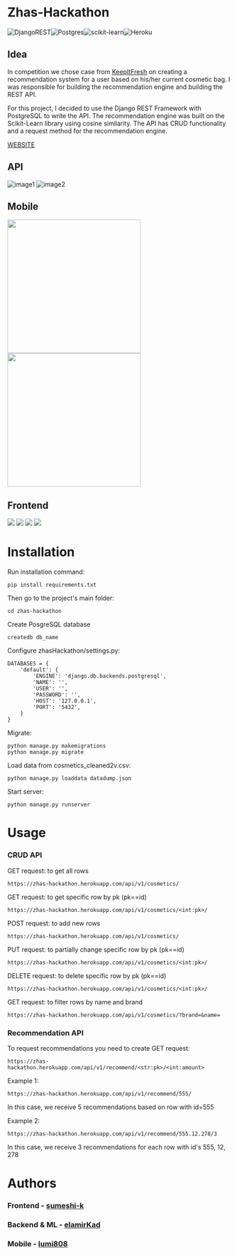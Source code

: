 # Zhas-Hackathon

![DjangoREST](https://img.shields.io/badge/DJANGO-REST-ff1709?style=for-the-badge&logo=django&logoColor=white&color=ff1709&labelColor=gray)![Postgres](https://img.shields.io/badge/postgres-%23316192.svg?style=for-the-badge&logo=postgresql&logoColor=white)![scikit-learn](https://img.shields.io/badge/scikit--learn-%23F7931E.svg?style=for-the-badge&logo=scikit-learn&logoColor=white)![Heroku](https://img.shields.io/badge/heroku-%23430098.svg?style=for-the-badge&logo=heroku&logoColor=white)

## Idea

In competition we chose case from [KeepItFresh](https://www.instagram.com/keepitfresh.beauty/) on creating a recommendation system for a user based on his/her current cosmetic bag. I was responsible for building the recommendation engine and building the REST API.

For this project, I decided to use the Django REST Framework with PostgreSQL to write the API. The recommendation engine was built on the Scikit-Learn library using cosine similarity. The API has CRUD functionality and a request method for the recommendation engine.

[WEBSITE](https://zhas-hackathon.herokuapp.com/api/v1/recommend/555.324.1320/3)

## API

![image1](https://github.com/elamirKad/zhas-hackathon/blob/master/github/Screenshot1.png)
![image2](https://github.com/elamirKad/zhas-hackathon/blob/master/github/Screenshot2.png)

## Mobile

<img src="https://github.com/elamirKad/zhas-hackathon/blob/master/github/mobile1.jpg" width="300" /> <img src="https://github.com/elamirKad/zhas-hackathon/blob/master/github/mobile2.jpg" width="300" />

## Frontend
<img src="https://github.com/elamirKad/zhas-hackathon/blob/master/github/front1.jpg" />
<img src="https://github.com/elamirKad/zhas-hackathon/blob/master/github/front2.jpg" />
<img src="https://github.com/elamirKad/zhas-hackathon/blob/master/github/front3.jpg" />
<img src="https://github.com/elamirKad/zhas-hackathon/blob/master/github/front4.jpg" />

# Installation
Run installation command:
```
pip install requirements.txt
```
Then go to the project's main folder:
```
cd zhas-hackathon
```
Create PosgreSQL database
```
createdb db_name
```
Configure zhasHackathon/settings.py:
```
DATABASES = {
    'default': {
        'ENGINE': 'django.db.backends.postgresql',
        'NAME': '',
        'USER': '',
        'PASSWORD': '',
        'HOST': '127.0.0.1',
        'PORT': '5432',
    }
}
```
Migrate:
```
python manage.py makemigrations
python manage.py migrate
```
Load data from cosmetics_cleaned2v.csv:
```
python manage.py loaddata datadump.json
```
Start server:
```
python manage.py runserver
```

# Usage

### CRUD API
GET request: to get all rows
```
https://zhas-hackathon.herokuapp.com/api/v1/cosmetics/
```
GET request: to get specific row by pk (pk==id)
```
https://zhas-hackathon.herokuapp.com/api/v1/cosmetics/<int:pk>/
```
POST request: to add new rows
```
https://zhas-hackathon.herokuapp.com/api/v1/cosmetics/
```
PUT request: to partially change specific row by pk (pk==id)
```
https://zhas-hackathon.herokuapp.com/api/v1/cosmetics/<int:pk>/
```
DELETE request: to delete specific row by pk (pk==id)
```
https://zhas-hackathon.herokuapp.com/api/v1/cosmetics/<int:pk>/
```
GET request: to filter rows by name and brand
```
https://zhas-hackathon.herokuapp.com/api/v1/cosmetics/?brand=&name=
```


### Recommendation API

To request recommendations you need to create GET request:
```
https://zhas-hackathon.herokuapp.com/api/v1/recommend/<str:pk>/<int:amount>
```
Example 1:
```
https://zhas-hackathon.herokuapp.com/api/v1/recommend/555/
```
In this case, we receive 5 recommendations based on row with id=555

Example 2:
```
https://zhas-hackathon.herokuapp.com/api/v1/recommend/555.12.278/3
```
In this case, we receive 3 recommendations for each row with id's 555, 12, 278

# Authors

### Frontend - [sumeshi-k](https://github.com/sumeshi-k)

### Backend & ML - [elamirKad](https://github.com/elamirKad)

### Mobile - [lumi808](https://github.com/lumi808)
